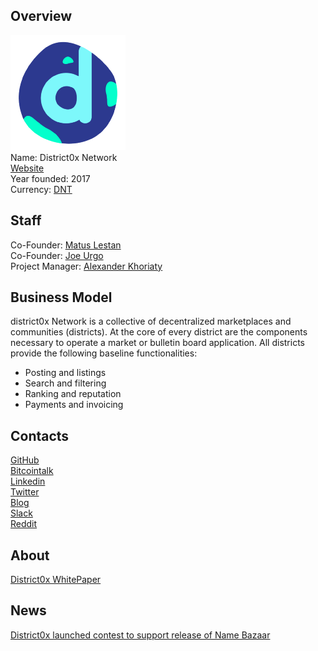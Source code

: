 ## Overview
![ logo](../projects/logo/district0x.png)  
Name: District0x Network     
[Website](https://district0x.io)  
Year founded: 2017  
Currency: [DNT](https://coinmarketcap.com/assets/district0x/)  
## Staff
Co-Founder: [Matus Lestan](../people/matus_lestan.md)  
Co-Founder: [Joe Urgo](../people/joe_urgo.md)  
Project Manager: [Alexander Khoriaty](../people/alexander_khoriaty.md)  
## Business Model
district0x Network is a collective of decentralized marketplaces and communities (districts). At the core of every district are the components necessary to operate a market or
bulletin board application. All districts provide the following baseline functionalities:   
* Posting and listings  
* Search and filtering  
* Ranking and reputation  
* Payments and invoicing  
## Contacts
[GitHub](https://github.com/district0x)  
[Bitcointalk](https://bitcointalk.org/index.php?topic=2009966.0)   
[Linkedin](https://www.linkedin.com/company-beta/22336341/)  
[Twitter](https://twitter.com/district0x)   
[Blog](https://blog.district0x.io/)    
[Slack](https://district0x-slack.herokuapp.com/)  
[Reddit](https://www.reddit.com/r/district0x/)  
## About 
[District0x WhitePaper](https://district0x.io/docs/district0x-whitepaper.pdf)  
## News 
[District0x launched contest to support release of Name Bazaar](../news/district0x_18-10-17.md)  

